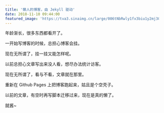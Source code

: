 ```yaml
---
title: '懒人的博客，由 Jekyll 驱动'
date: 2018-11-10 09:44:00
featured_image: 'https://tva3.sinaimg.cn/large/006tNbRwly1fx3biu1y2mj30rs0go0tp.jpg'
---
```


年龄渐长，很多东西都看开了。

一开始写博客的时候，总担心博客会挂。

现在无所谓了，挂一挂又能怎样呢。

<!-- more -->

以前总担心文章写出来没人看，想尽办法统计访客。

现在无所谓了，看与不看，文章就在那里。

重新在 Github Pages 上把博客跑起来，姑且是个空壳子。

以前的文章，有空时再写脚本迁移过来，现在是真的懒了。

就酱~
